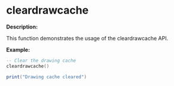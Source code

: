 # cleardrawcache

**Description:**

This function demonstrates the usage of the cleardrawcache API.

**Example:**

```lua
-- Clear the drawing cache
cleardrawcache()

print("Drawing cache cleared")
```
